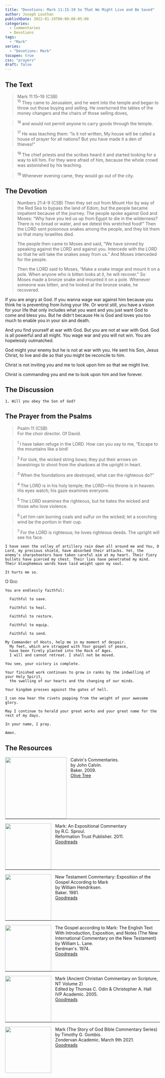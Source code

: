 ```yaml
---
title: "Devotions: Mark 11:15-19 So That We Might Live and Be Saved"
author: Joseph Louthan
publishDate: 2022-01-19T00:00:00-05:00
categories:
  - Commentaries
  - Devotions
tags:
  - "Mark"
series:
  - "Devotions: Mark"
tocopen: true
css: "prayers"
draft: false
---
```

## The Text

>Mark 11:15–19 (CSB)  
><sup> 15 </sup> They came to Jerusalem, and he went into the temple and began to throw out those buying and selling. He overturned the tables of the money changers and the chairs of those selling doves, 

><sup> 16 </sup> and would not permit anyone to carry goods through the temple. 

><sup> 17 </sup> He was teaching them: “Is it not written, My house will be called a house of prayer for all nations? But you have made it a den of thieves!” 

><sup> 18 </sup> The chief priests and the scribes heard it and started looking for a way to kill him. For they were afraid of him, because the whole crowd was astonished by his teaching. 

><sup> 19 </sup> Whenever evening came, they would go out of the city.

## The Devotion

>Numbers 21:4-9 (CSB) Then they set out from Mount Hor by way of the Red Sea to bypass the land of Edom, but the people became impatient because of the journey. The people spoke against God and Moses: “Why have you led us up from Egypt to die in the wilderness? There is no bread or water, and we detest this wretched food!” Then the LORD sent poisonous snakes among the people, and they bit them so that many Israelites died.
>
>The people then came to Moses and said, “We have sinned by speaking against the LORD and against you. Intercede with the LORD so that he will take the snakes away from us.” And Moses interceded for the people.
>
>Then the LORD said to Moses, “Make a snake image and mount it on a pole. When anyone who is bitten looks at it, he will recover.” So Moses made a bronze snake and mounted it on a pole. Whenever someone was bitten, and he looked at the bronze snake, he recovered.

If you are angry at God. If you wanna wage war against him because you think he is preventing from living your life. Or worst still, you have a vision for your life that only includes what you want and you just want God to come and bless you. But he didn't because He is God and loves you too much to enable you in your sin and death.

And you find yourself at war with God. But you are not at war with God. God is all powerful and all might. You wage war and you will not win. You are hopelessly outmatched.

God might your enemy but he is not at war with you. He sent his Son, Jesus Christ, to live and die so that you might be reconcile to him.

Christ is not inviting you and me to look upon him so that we might live.

Christ is commanding you and me to look upon him and live forever.

## The Discussion

```text
1. Will you obey the Son of God?
```

## The Prayer from the Psalms

>Psalm 11 (CSB)  
>   For the choir director. Of David. 

><sup> 1 </sup> I have taken refuge in the LORD. How can you say to me, “Escape to the mountains like a bird! 

><sup> 2 </sup> For look, the wicked string bows; they put their arrows on bowstrings to shoot from the shadows at the upright in heart. 

><sup> 3 </sup> When the foundations are destroyed, what can the righteous do?” 

><sup> 4 </sup> The LORD is in his holy temple; the LORD—his throne is in heaven. His eyes watch; his gaze examines everyone. 

><sup> 5 </sup> The LORD examines the righteous, but he hates the wicked and those who love violence. 

><sup> 6 </sup> Let him rain burning coals and sulfur on the wicked; let a scorching wind be the portion in their cup. 

><sup> 7 </sup> For the LORD is righteous; he loves righteous deeds. The upright will see his face.

```text
I have seen the volley of artillery rain down all around me and You, O Lord, my precious shield, have absorbed their attacks. Yet, the enemy’s sharpshooters have taken careful aim at my heart. Their fiery bullets have pierced my chest. Their lies have penetrated my mind. Their blasphemous words have laid weight upon my soul.

It hurts me so.
```

<div style='font-variant: small-caps;'>
O God
</div>

```text
You are endlessly faithful:

  Faithful to save.

  Faithful to heal.

  Faithful to restore.

  Faithful to equip.

  Faithful to send.

My Commander of Hosts, help me in my moment of despair.
  My feet, which are strapped with Your gospel of peace,
  have been firmly planted into the Rock of Ages.
  I will and cannot retreat. I shall not be moved.

You see, your victory is complete.

Your finished work continues to grow in ranks by the indwelling of your Holy Spirit,
  the swelling of our hearts and the changing of our minds.
  
Your kingdom presses against the gates of hell.

I can now hear the rivets popping from the weight of your awesome glory.

May I continue to herald your great works and your great name for the rest of my days.

In your name, I pray.

Amen.
```

<div style="page-break-after: always;"></div>


## The Resources

<p style="clear:both;">

<img src="/images/resources/commentary-calvin-set.png" align="left" width="200" style="padding-right: 10px" />Calvin's Commentaries.  
by John Calvin.  
Baker. 2009.  
[Olive Tree](https://www.olivetree.com/store/product.php?productid=17517)

<p style="clear:both;">

---

<img src="/images/resources/commentary-mark-sproul.jpg" align="left" width="150" style="padding-right: 10px" />Mark: An Expositional Commentary  
by R.C. Sproul.  
Reformation Trust Publisher. 2011.  
[Goodreads](https://www.goodreads.com/book/show/13329901-mark?ac=1&from_search=true&qid=AjPCOwNAXj&rank=1)

<p style="clear:both;">

---

<img src="/images/resources/commentary-mark-hendriksen.jpg" align="left" width="150" style="padding-right: 10px" />New Testament Commentary: Exposition of the Gospel According to Mark  
by William Hendriksen.  
Baker. 1981.  
[Goodreads](https://www.goodreads.com/book/show/2365098.Mark)

<p style="clear:both;">

---

<img src="/images/resources/commentary-mark-lane.jpg" align="left" width="150" style="padding-right: 10px" />The Gospel according to Mark: The English Text With Introduction, Exposition, and Notes (The New International Commentary on the New Testament)  
by William L. Lane.  
Eerdman's. 1974.  
[Goodreads](https://www.goodreads.com/book/show/978619.The_Gospel_of_Mark?from_search=true&from_srp=true&qid=UOUMUiJ7z4&rank=2)

<p style="clear:both;">

---

<img src="/images/resources/commentary-mark-oden.jpg" align="left" width="150" style="padding-right: 10px" />Mark (Ancient Christian Commentary on Scripture, NT Volume 2)  
Edited by Thomas C. Odin & Christopher A. Hall  
IVP Academic. 2005.  
[Goodreads](https://www.goodreads.com/book/show/33015669-mark)

<p style="clear:both;">

---

<img src="/images/resources/commentary-mark-gombis.jpg" align="left" width="150" style="padding-right: 10px" />Mark (The Story of God Bible Commentary Series)  
by Timothy G. Gombis.   
Zondervan Academic. March 9th 2021.  
[Goodreads](https://www.goodreads.com/book/show/54287613-mark)

<p style="clear:both;">
